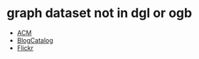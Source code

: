 # graph dataset not in dgl or ogb

- [ACM](https://github.com/bdy9527/SDCN/blob/da6bb007b7/data/acm.txt)
- [BlogCatalog](https://www4.comp.polyu.edu.hk/~xiaohuang/docs/BlogCatalog.mat.zip)
- [Flickr](https://www4.comp.polyu.edu.hk/~xiaohuang/docs/Flickr.mat.zip)